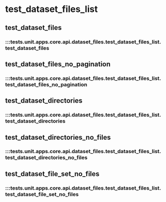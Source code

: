 # test_dataset_files_list

## test_dataset_files

### :::tests.unit.apps.core.api.dataset_files.test_dataset_files_list.test_dataset_files

## test_dataset_files_no_pagination

### :::tests.unit.apps.core.api.dataset_files.test_dataset_files_list.test_dataset_files_no_pagination

## test_dataset_directories

### :::tests.unit.apps.core.api.dataset_files.test_dataset_files_list.test_dataset_directories

## test_dataset_directories_no_files

### :::tests.unit.apps.core.api.dataset_files.test_dataset_files_list.test_dataset_directories_no_files

## test_dataset_file_set_no_files

### :::tests.unit.apps.core.api.dataset_files.test_dataset_files_list.test_dataset_file_set_no_files

